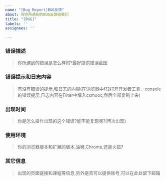 ```yaml
---
name: "[Bug Report]BUG反馈"
about: 将你所遇到的BUG反馈给我们
title: "[BUG]"
labels: ''
assignees: ''

---
```


### 错误描述
> 你所遇到的错误是怎么样的?最好提供错误截图

### 错误提示和日志内容
> 有没有错误的提示,和日志的内容(在浏览器中f12打开开发者工具，console的错误提示,日志内容在Filter中填入cxmooc,然后全部复制上来)

### 出现时间
> 你是怎么操作出现的这个错误?能不能复现呢?(再次出现)

### 使用环境
> 你的浏览器版本和扩展的版本,油猴,Chrome,还是火狐?

### 其它信息
> 出现的页面链接和课程等信息,另外是否可以提供账号,可以在此处留下邮箱
